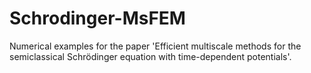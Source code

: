 # Schrodinger-MsFEM

Numerical examples for the paper 'Efficient multiscale methods for the semiclassical Schrödinger equation with time-dependent potentials'.
